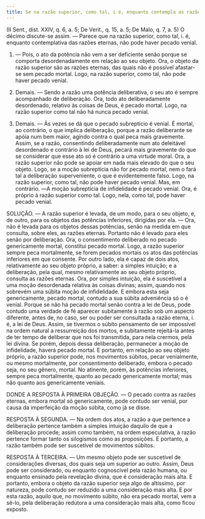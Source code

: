 ```yaml
---
title: Se na razão superior, como tal, i é, enquanto contempla as razões eternas, pode haver pecado venial
---
```


(II Sent., dist. XXIV, q. 6, a. 5; De Verit., q. 15, a. 5; De Malo, q. 7, a. 5)
  O décimo discute-se assim. ― Parece que na razão superior, como tal, i. é, enquanto contemplativa das razões eternas, não pode haver pecado venial.  

1. ― Pois, o ato da potência não vem a ser deficiente senão porque se comporta desordenadamente em relação ao seu objeto. Ora, o objeto da razão superior são as razões eternas, das quais não é possível afastar-se sem pecado mortal. Logo, na razão superior, como tal, não pode haver pecado venial.  

2. Demais. ― Sendo a razão uma potência deliberativa, o seu ato é sempre acompanhado de deliberação. Ora, todo ato deliberadamente desordenado, relativo às coisas de Deus, é pecado mortal. Logo, na razão superior como tal não há nunca pecado venial.  

3. Demais. ― Às vezes se dá que o pecado subreptício é venial. É mortal, ao contrário, o que implica deliberação, porque a razão deliberante se apóia num bem maior, agindo contra o qual peca mais gravemente. Assim, se a razão, consentindo deliberadamente num ato deleitável desordenado e contrário à lei de Deus, pecará mais gravemente do que se considerar que esse ato só é contrário a uma virtude moral. Ora, a razão superior não pode se apoiar em nada mais elevado do que o seu objeto. Logo, se a moção subreptícia não for pecado mortal, nem o fará tal a deliberação superveniente, o que é evidentemente falso. Logo, na razão superior, como tal, não pode haver pecado venial.  Mas, em contrário. ―A moção subreptícia de infidelidade é pecado venial. Ora, é próprio à razão superior como tal. Logo, nela, como tal, pode haver pecado venial.  

SOLUÇÃO. ― A razão superior é levada, de um modo, para o seu objeto, e, de outro, para os objetos das potências inferiores, dirigidas por ela. ― Ora, não é levada para os objetos dessas potências, senão na medida em que consulta, sobre eles, as razões eternas. Portanto não é levado para eles senão por deliberação. Ora, o consentimento deliberado no pecado genericamente mortal, constitui pecado mortal. Logo, a razão superior sempre peca mortalmente, se forem pecados mortais os atos das potências inferiores em que consente.  Por outro lado, ela é capaz de dois atos, relativamente ao seu objeto próprio, a saber: a simples intuição; e a deliberação, pela qual, mesmo relativamente ao seu objeto próprio, consulta as razões eternas. Ora, por simples intuição, ela é suscetível a uma moção desordenada relativa às coisas divinas; assim, quando nos sobrevém uma súbita moção de infidelidade. E embora esta seja genericamente, pecado mortal, contudo a sua súbita adveniência só o é venial. Porque se não há pecado mortal senão contra a lei de Deus, pode contudo uma verdade de fé aparecer subitamente à razão sob um aspecto diferente, antes de, no caso, ser ou poder ser consultada a razão eterna, i. é, a lei de Deus. Assim, se tivermos o súbito pensamento de ser impossível na ordem natural a ressurreição dos mortos, e subitamente rejeitá-la antes de ter tempo de deliberar que nos foi transmitida, para nela crermos, pela lei divina. Se porém, depois dessa deliberação, permanecer a moção de infidelidade, haverá pecado mortal. E portanto, em relação ao seu objeto próprio, a razão superior pode, nos movimentos súbitos, pecar venialmente, ou mesmo mortalmente, por consentimento deliberado, embora o pecado seja, no seu gênero, mortal. No atinente, porém, às potências inferiores, sempre peca mortalmente, quanto ao pecado genericamente mortal; mas não quanto aos genericamente veniais. 

DONDE A RESPOSTA À PRIMEIRA OBJEÇÃO. ― O pecado contra as razões eternas, embora mortal só genericamente, pode contudo ser venial, por causa da imperfeição da moção súbita, como já se disse.  

RESPOSTA À SEGUNDA. ― Na ordem dos atos, a razão a que pertence a deliberação pertence também a simples intuição daquilo de que a deliberação procede; assim como também, na ordem especulativa, à razão pertence formar tanto os silogismos como as proposições. E portanto, a razão também pode ser suscetível de movimentos súbitos.  

RESPOSTA À TERCEIRA. ― Um mesmo objeto pode ser suscetível de considerações diversas, dos quais seja um superior ao outro. Assim, Deus pode ser considerado, ou enquanto cognoscível pela razão humana, ou enquanto ensinado pela revelação divina, que é consideração mais alta. E portanto, embora o objeto da razão superior seja algo de altíssimo, por natureza, pode contudo ser reduzido a uma consideração mais alta. E por esta razão, aquilo que, no movimento súbito, não era pecado mortal, vem a sê-lo, pela deliberação redutora a uma consideração mais alta, como ficou exposto.